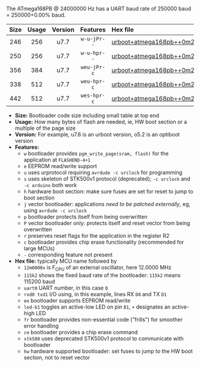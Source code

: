 The ATmega168PB @ 24000000 Hz has a UART baud rate of 250000 baud = 250000+0.00% baud.

|Size|Usage|Version|Features|Hex file|
|:-:|:-:|:-:|:-:|:--|
|246|256|u7.7|`w-u-jPr--`|[urboot+atmega168pb++0m2304x++++2k4_uart0_rxd0_txd1_led+b5.hex](https://raw.githubusercontent.com/stefanrueger/urboot.hex/main/cores/minicore/atmega168pb/external_oscillator/fcpu++0m2304_Hz/br++++2k4_bps/urboot+atmega168pb++0m2304x++++2k4_uart0_rxd0_txd1_led+b5.hex)|
|250|256|u7.7|`w-u-hpr--`|[urboot+atmega168pb++0m2304x++++2k4_uart0_rxd0_txd1_led+b5_fr_hw.hex](https://raw.githubusercontent.com/stefanrueger/urboot.hex/main/cores/minicore/atmega168pb/external_oscillator/fcpu++0m2304_Hz/br++++2k4_bps/urboot+atmega168pb++0m2304x++++2k4_uart0_rxd0_txd1_led+b5_fr_hw.hex)|
|356|384|u7.7|`weu-jPr-c`|[urboot+atmega168pb++0m2304x++++2k4_uart0_rxd0_txd1_ee_led+b5_fr_ce.hex](https://raw.githubusercontent.com/stefanrueger/urboot.hex/main/cores/minicore/atmega168pb/external_oscillator/fcpu++0m2304_Hz/br++++2k4_bps/urboot+atmega168pb++0m2304x++++2k4_uart0_rxd0_txd1_ee_led+b5_fr_ce.hex)|
|338|512|u7.7|`weu-hpr-c`|[urboot+atmega168pb++0m2304x++++2k4_uart0_rxd0_txd1_ee_led+b5_fr_ce_hw.hex](https://raw.githubusercontent.com/stefanrueger/urboot.hex/main/cores/minicore/atmega168pb/external_oscillator/fcpu++0m2304_Hz/br++++2k4_bps/urboot+atmega168pb++0m2304x++++2k4_uart0_rxd0_txd1_ee_led+b5_fr_ce_hw.hex)|
|442|512|u7.7|`wes-hpr-c`|[urboot+atmega168pb++0m2304x++++2k4_uart0_rxd0_txd1_ee_led+b5_fr_ce_stk500_hw.hex](https://raw.githubusercontent.com/stefanrueger/urboot.hex/main/cores/minicore/atmega168pb/external_oscillator/fcpu++0m2304_Hz/br++++2k4_bps/urboot+atmega168pb++0m2304x++++2k4_uart0_rxd0_txd1_ee_led+b5_fr_ce_stk500_hw.hex)|

- **Size:** Bootloader code size including small table at top end
- **Usage:** How many bytes of flash are needed, ie, HW boot section or a multiple of the page size
- **Version:** For example, u7.6 is an urboot version, o5.2 is an optiboot version
- **Features:**
  + `w` bootloader provides `pgm_write_page(sram, flash)` for the application at `FLASHEND-4+1`
  + `e` EEPROM read/write support
  + `u` uses urprotocol requiring `avrdude -c urclock` for programming
  + `s` uses skeleton of STK500v1 protocol (deprecated); `-c urclock` and `-c arduino` both work
  + `h` hardware boot section: make sure fuses are set for reset to jump to boot section
  + `j` vector bootloader: applications *need to be patched externally*, eg, using `avrdude -c urclock`
  + `p` bootloader protects itself from being overwritten
  + `P` vector bootloader only: protects itself and reset vector from being overwritten
  + `r` preserves reset flags for the application in the register R2
  + `c` bootloader provides chip erase functionality (recommended for large MCUs)
  + `-` corresponding feature not present
- **Hex file:** typically MCU name followed by
  + `12m0000x` is F<sub>CPU</sub> of an external oscillator, here 12.0000 MHz
  + `115k2` shows the fixed baud rate of the bootloader: `115k2` means 115200 baud
  + `uart0` UART number, in this case `0`
  + `rxd0 txd1` I/O using, in this example, lines RX `D0` and TX `D1`
  + `ee` bootloader supports EEPROM read/write
  + `led-b1` toggles an active-low LED on pin `B1`, `+` designates an active-high LED
  + `fr` bootloader provides non-essential code ("frills") for smoother error handling
  + `ce` bootloader provides a chip erase command
  + `stk500` uses deprecated STK500v1 protocol to communicate with bootloader
  + `hw` hardware supported bootloader: set fuses to jump to the HW boot section, not to reset vector
